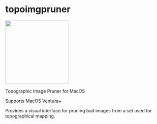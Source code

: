 # topoimgpruner
<img src="[https://camo.githubusercontent.com/...](https://github.com/alexsaves/topoimgpruner/blob/main/images/map-svgrepo-com.png?raw=true)" data-canonical-src="[https://gyazo.com/eb5c5741b6a9a16c692170a41a49c858.png](https://github.com/alexsaves/topoimgpruner/blob/main/images/map-svgrepo-com.png?raw=true)" width="200" />

Topographic Image Pruner for MacOS

Supports MacOS Ventura+

Provides a visual interface for pruning bad images from a set used for topographical mapping. 
